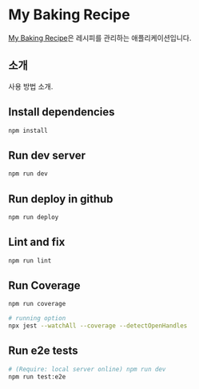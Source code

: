 # My Baking Recipe
[My Baking Recipe](https://mybakingrecipe.app)은 레시피를 관리하는 애플리케이션입니다.

## 소개
사용 방법 소개.

## Install dependencies

```sh
npm install
```

## Run dev server

```sh
npm run dev
```

## Run deploy in github

```sh
npm run deploy
```

## Lint and fix

```sh
npm run lint
```

## Run Coverage

```sh
npm run coverage

# running option
npx jest --watchAll --coverage --detectOpenHandles
```

## Run e2e tests

```sh
# (Require: local server online) npm run dev 
npm run test:e2e
```
